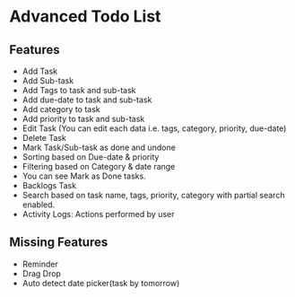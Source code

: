 # Advanced Todo List

## Features
- Add Task
- Add Sub-task
- Add Tags to task and sub-task
- Add due-date to task and sub-task
- Add category to task
- Add priority to task and sub-task
- Edit Task (You can edit each data i.e. tags, category, priority, due-date)
- Delete Task
- Mark Task/Sub-task as done and undone
- Sorting based on Due-date & priority
- Filtering based on Category & date range
- You can see Mark as Done tasks.
- Backlogs Task
- Search based on task name, tags, priority, category with partial search enabled.
- Activity Logs: Actions performed by user

## Missing Features
- Reminder
- Drag Drop
- Auto detect date picker(task by tomorrow)
